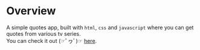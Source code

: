 # Overview
A simple quotes app, built with `html`, `css` and `javascript` where you can get quotes from various tv series. <br>
You can check it out (☞ﾟヮﾟ)☞ [here](https://david-buchukuri.github.io/quoteGenerator/).
